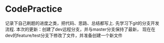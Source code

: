 # CodePractice
记录下自己刷题的进度之类，把代码、思路、总结都写上.
先学习下git的分支开发流程.
本次的更新：创建了dev远程分支，并与master分支保持了最新，
现在在dev的feature/test分支下修改了文件，并准备创建一个新文件
